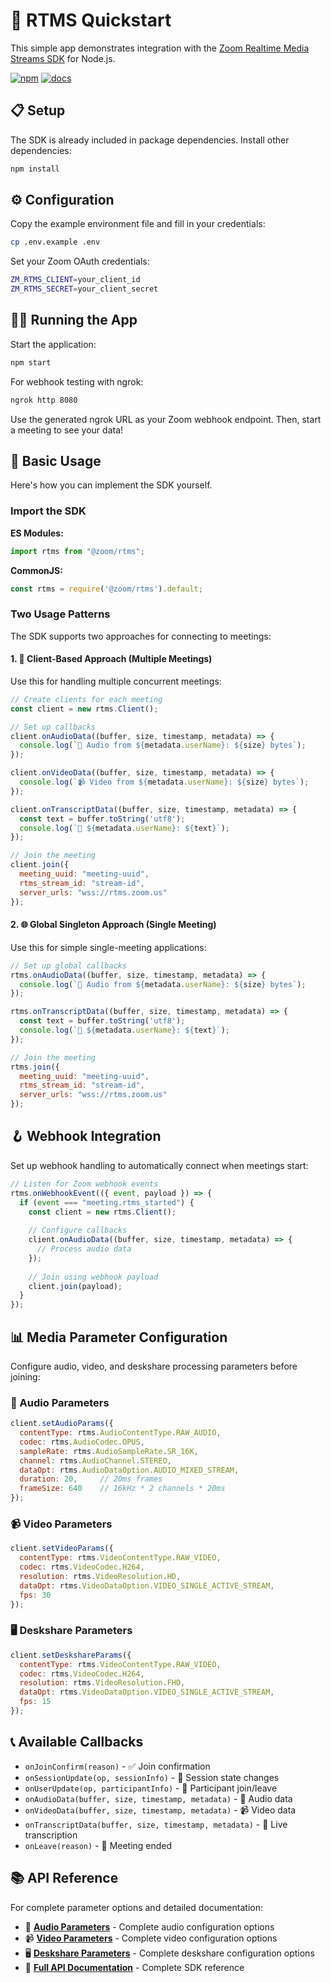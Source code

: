 # 🚀 RTMS Quickstart

This simple app demonstrates integration with the [Zoom Realtime Media Streams SDK](https://www.npmjs.com/package/@zoom/rtms) for Node.js.

[![npm](https://img.shields.io/npm/v/@zoom/rtms)](https://www.npmjs.com/package/@zoom/rtms)
[![docs](https://img.shields.io/badge/docs-online-blue)](https://zoom.github.io/rtms/js/)

## 📋 Setup

The SDK is already included in package dependencies. Install other dependencies:

```bash
npm install
```

## ⚙️ Configuration

Copy the example environment file and fill in your credentials:

```bash
cp .env.example .env
```

Set your Zoom OAuth credentials:
```bash
ZM_RTMS_CLIENT=your_client_id
ZM_RTMS_SECRET=your_client_secret
```

## 🏃‍♂️ Running the App

Start the application:

```bash
npm start
```

For webhook testing with ngrok:

```bash
ngrok http 8080
```

Use the generated ngrok URL as your Zoom webhook endpoint. Then, start a meeting to see your data!

## 🎯 Basic Usage

Here's how you can implement the SDK yourself. 

### Import the SDK

**ES Modules:**
```javascript
import rtms from "@zoom/rtms";
```

**CommonJS:**
```javascript
const rtms = require('@zoom/rtms').default;
```

### Two Usage Patterns

The SDK supports two approaches for connecting to meetings:

#### 1. 🏢 Client-Based Approach (Multiple Meetings)

Use this for handling multiple concurrent meetings:

```javascript
// Create clients for each meeting
const client = new rtms.Client();

// Set up callbacks
client.onAudioData((buffer, size, timestamp, metadata) => {
  console.log(`🎵 Audio from ${metadata.userName}: ${size} bytes`);
});

client.onVideoData((buffer, size, timestamp, metadata) => {
  console.log(`📹 Video from ${metadata.userName}: ${size} bytes`);
});

client.onTranscriptData((buffer, size, timestamp, metadata) => {
  const text = buffer.toString('utf8');
  console.log(`💬 ${metadata.userName}: ${text}`);
});

// Join the meeting
client.join({
  meeting_uuid: "meeting-uuid",
  rtms_stream_id: "stream-id", 
  server_urls: "wss://rtms.zoom.us"
});
```

#### 2. 🌐 Global Singleton Approach (Single Meeting)

Use this for simple single-meeting applications:

```javascript
// Set up global callbacks
rtms.onAudioData((buffer, size, timestamp, metadata) => {
  console.log(`🎵 Audio from ${metadata.userName}: ${size} bytes`);
});

rtms.onTranscriptData((buffer, size, timestamp, metadata) => {
  const text = buffer.toString('utf8');
  console.log(`💬 ${metadata.userName}: ${text}`);
});

// Join the meeting
rtms.join({
  meeting_uuid: "meeting-uuid",
  rtms_stream_id: "stream-id",
  server_urls: "wss://rtms.zoom.us"
});
```

## 🪝 Webhook Integration

Set up webhook handling to automatically connect when meetings start:

```javascript
// Listen for Zoom webhook events
rtms.onWebhookEvent(({ event, payload }) => {
  if (event === "meeting.rtms_started") {
    const client = new rtms.Client();
    
    // Configure callbacks
    client.onAudioData((buffer, size, timestamp, metadata) => {
      // Process audio data
    });
    
    // Join using webhook payload
    client.join(payload);
  }
});
```

## 📊 Media Parameter Configuration

Configure audio, video, and deskshare processing parameters before joining:

### 🎵 Audio Parameters

```javascript
client.setAudioParams({
  contentType: rtms.AudioContentType.RAW_AUDIO,
  codec: rtms.AudioCodec.OPUS,
  sampleRate: rtms.AudioSampleRate.SR_16K,
  channel: rtms.AudioChannel.STEREO,
  dataOpt: rtms.AudioDataOption.AUDIO_MIXED_STREAM,
  duration: 20,     // 20ms frames
  frameSize: 640    // 16kHz * 2 channels * 20ms
});
```

### 📹 Video Parameters

```javascript
client.setVideoParams({
  contentType: rtms.VideoContentType.RAW_VIDEO,
  codec: rtms.VideoCodec.H264,
  resolution: rtms.VideoResolution.HD,
  dataOpt: rtms.VideoDataOption.VIDEO_SINGLE_ACTIVE_STREAM,
  fps: 30
});
```

### 🖥️ Deskshare Parameters

```javascript
client.setDeskshareParams({
  contentType: rtms.VideoContentType.RAW_VIDEO,
  codec: rtms.VideoCodec.H264,
  resolution: rtms.VideoResolution.FHD,
  dataOpt: rtms.VideoDataOption.VIDEO_SINGLE_ACTIVE_STREAM,
  fps: 15
});
```

## 📞 Available Callbacks

- `onJoinConfirm(reason)` - ✅ Join confirmation
- `onSessionUpdate(op, sessionInfo)` - 🔄 Session state changes  
- `onUserUpdate(op, participantInfo)` - 👥 Participant join/leave
- `onAudioData(buffer, size, timestamp, metadata)` - 🎵 Audio data
- `onVideoData(buffer, size, timestamp, metadata)` - 📹 Video data
- `onTranscriptData(buffer, size, timestamp, metadata)` - 💬 Live transcription
- `onLeave(reason)` - 👋 Meeting ended

## 📚 API Reference

For complete parameter options and detailed documentation:

- 🎵 **[Audio Parameters](https://zoom.github.io/rtms/js/interfaces/AudioParameters.html)** - Complete audio configuration options
- 📹 **[Video Parameters](https://zoom.github.io/rtms/js/interfaces/VideoParameters.html)** - Complete video configuration options  
- 🖥️ **[Deskshare Parameters](https://zoom.github.io/rtms/js/interfaces/VideoParameters.html)** - Complete deskshare configuration options
- 📖 **[Full API Documentation](https://zoom.github.io/rtms/js/)** - Complete SDK reference